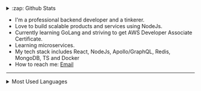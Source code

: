 <details>
    <summary>:zap: Github Stats</summary>
    <img alt="Github Stats" src="https://github-readme-stats.vercel.app/api?username=cruzelx&hide=stars&count_private=true&theme=radical&&show_icons=true" />
</details>

- I'm a professional backend developer and a tinkerer.
- Love to build scalable products and services using NodeJs. 
- Currently learning GoLang and striving to get AWS Developer Associate Certificate.
- Learning microservices.
- My tech stack includes React, NodeJs, Apollo/GraphQL, Redis, MongoDB, TS and Docker
- How to reach me: <a href="mailto:bhattarai.alex402@gmail.com" target="_blank">Email</a>

---

<details>
    <summary>Most Used Languages</summary>
    <img alt="Top Languages" src="https://github-readme-stats.vercel.app/api/top-langs/?username=cruzelx&theme=radical&hide=jupyter+notebook,html" />
</details>
